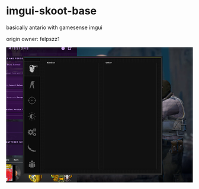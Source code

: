 # imgui-skoot-base
basically antario with gamesense imgui

origin owner: felpszz1

![screenshot](https://github.com/extremeblackliu/ImGui-Skoot-Base/blob/main/qlejaf.png)

